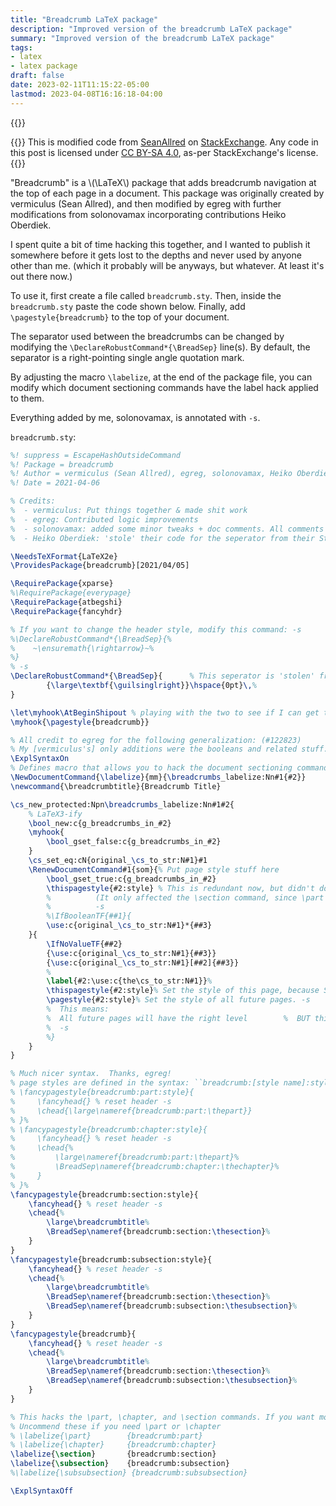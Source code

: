 ```yaml
---
title: "Breadcrumb LaTeX package"
description: "Improved version of the breadcrumb LaTeX package"
summary: "Improved version of the breadcrumb LaTeX package"
tags: 
- latex
- latex package
draft: false
date: 2023-02-11T11:15:22-05:00
lastmod: 2023-04-08T16:16:18-04:00
---
```


{{<katex>}}

{{<lead>}}
This is modified code from [SeanAllred](https://tex.stackexchange.com/users/17423/) on [StackExchange](https://tex.stackexchange.com/a/122816).
Any code in this post is licensed under [CC BY-SA 4.0](https://creativecommons.org/licenses/by-sa/4.0/), as-per StackExchange's license.
{{</lead>}}

"Breadcrumb" is a \\(\LaTeX\\) package that adds breadcrumb navigation at the top of each page in a document.
This package was originally created by vermiculus (Sean Allred), and then modified by egreg with further modifications from solonovamax incorporating contributions Heiko Oberdiek.

I spent quite a bit of time hacking this together, and I wanted to publish it somewhere before it gets lost to the depths and never used by anyone other than me. (which it probably will be anyways, but whatever. At least it's out there now.)

To use it, first create a file called `breadcrumb.sty`. Then, inside the `breadcrumb.sty` paste the code shown below.
Finally, add `\pagestyle{breadcrumb}` to the top of your document.

The separator used between the breadcrumbs can be changed by modifying the `\DeclareRobustCommand*{\BreadSep}` line(s).
By default, the separator is a right-pointing single angle quotation mark.

By adjusting the macro `\labelize`, at the end of the package file, you can modify which document sectioning commands have the label hack applied to them.

Everything added by me, solonovamax, is annotated with `-s`.

`breadcrumb.sty`:
```latex
%! suppress = EscapeHashOutsideCommand
%! Package = breadcrumb
%! Author = vermiculus (Sean Allred), egreg, solonovamax, Heiko Oberdiek
%! Date = 2021-04-06

% Credits:
%  - vermiculus: Put things together & made shit work
%  - egreg: Contributed logic improvements
%  - solonovamax: added some minor tweaks + doc comments. All comments by solonovamax are signed with ``-s'' at the end.
%  - Heiko Oberdiek: 'stole' their code for the seperator from their StackExchange answer, since I [solonovamax] think it looks nicer.

\NeedsTeXFormat{LaTeX2e}
\ProvidesPackage{breadcrumb}[2021/04/05]

\RequirePackage{xparse}
%\RequirePackage{everypage}
\RequirePackage{atbegshi}
\RequirePackage{fancyhdr}

% If you want to change the header style, modify this command: -s
%\DeclareRobustCommand*{\BreadSep}{%
%    ~\ensuremath{\rightarrow}~%
%}
% -s
\DeclareRobustCommand*{\BreadSep}{      % This seperator is 'stolen' from Heiko Oberdiek. -s
        {\large\textbf{\guilsinglright}}\hspace{0pt}\,%
}

\let\myhook\AtBeginShipout % playing with the two to see if I can get the desired output
\myhook{\pagestyle{breadcrumb}}

% All credit to egreg for the following generalization: (#122823)
% My [vermiculus's] only additions were the booleans and related stuff.
\ExplSyntaxOn
% Defines macro that allows you to hack the document sectioning commands. -s
\NewDocumentCommand{\labelize}{mm}{\breadcrumbs_labelize:Nn#1{#2}}
\newcommand{\breadcrumbtitle}{Breadcrumb Title}

\cs_new_protected:Npn\breadcrumbs_labelize:Nn#1#2{
    % LaTeX3-ify
    \bool_new:c{g_breadcrumbs_in_#2}
    \myhook{
        \bool_gset_false:c{g_breadcrumbs_in_#2}
    }
    \cs_set_eq:cN{original_\cs_to_str:N#1}#1
    \RenewDocumentCommand#1{som}{% Put page style stuff here
        \bool_gset_true:c{g_breadcrumbs_in_#2}
        \thispagestyle{#2:style} % This is redundant now, but didn't do much before, anyways.
        %          (It only affected the \section command, since \part and \section print a new page at the start of the macro.)
        %          -s
        %\IfBooleanTF{##1}{
        \use:c{original_\cs_to_str:N#1}*{##3}
    }{
        \IfNoValueTF{##2}
        {\use:c{original_\cs_to_str:N#1}{##3}}
        {\use:c{original_\cs_to_str:N#1}[##2]{##3}}
        %
        \label{#2:\use:c{the\cs_to_str:N#1}}%
        \thispagestyle{#2:style}% Set the style of this page, because SOME things (looking at you, \chapter) reset the style. -s
        \pagestyle{#2:style}% Set the style of all future pages. -s
        %  This means:
        %  All future pages will have the right level        %  BUT this affects the entire document.
        %  -s
        %}
    }
}

% Much nicer syntax.  Thanks, egreg!
% page styles are defined in the syntax: ``breadcrumb:[style name]:style''. You can copy & paste to define any new ones. -s
% \fancypagestyle{breadcrumb:part:style}{
%     \fancyhead{} % reset header -s
%     \chead{\large\nameref{breadcrumb:part:\thepart}}
% }%
% \fancypagestyle{breadcrumb:chapter:style}{
%     \fancyhead{} % reset header -s
%     \chead{%
%         \large\nameref{breadcrumb:part:\thepart}%
%         \BreadSep\nameref{breadcrumb:chapter:\thechapter}%
%     }
% }%
\fancypagestyle{breadcrumb:section:style}{
    \fancyhead{} % reset header -s
    \chead{%
        \large\breadcrumbtitle%
        \BreadSep\nameref{breadcrumb:section:\thesection}%
    }
}
\fancypagestyle{breadcrumb:subsection:style}{
    \fancyhead{} % reset header -s
    \chead{%
        \large\breadcrumbtitle%
        \BreadSep\nameref{breadcrumb:section:\thesection}%
        \BreadSep\nameref{breadcrumb:subsection:\thesubsection}%
    }
}
\fancypagestyle{breadcrumb}{
    \fancyhead{} % reset header -s
    \chead{%
        \large\breadcrumbtitle%
        \BreadSep\nameref{breadcrumb:section:\thesection}%
        \BreadSep\nameref{breadcrumb:subsection:\thesubsection}%
    }
}

% This hacks the \part, \chapter, and \section commands. If you want more levels, define the new page styles and then labelize them.
% Uncommend these if you need \part or \chapter
% \labelize{\part}        {breadcrumb:part}
% \labelize{\chapter}     {breadcrumb:chapter}
\labelize{\section}       {breadcrumb:section}
\labelize{\subsection}    {breadcrumb:subsection}
%\labelize{\subsubsection} {breadcrumb:subsubsection}

\ExplSyntaxOff
```
